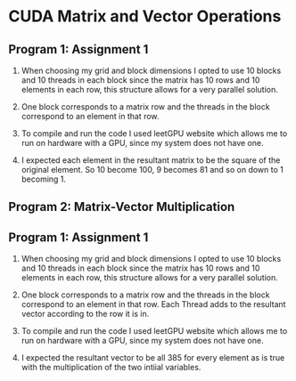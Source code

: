# CUDA Matrix and Vector Operations

## Program 1: Assignment 1

1. When choosing my grid and block dimensions I opted to use 10 blocks and 10 threads in each block since the matrix has 10 rows and 10 elements in each row, this structure allows for a very parallel solution.

2. One block corresponds to a matrix row and the threads in the block correspond to an element in that row.

3. To compile and run the code I used leetGPU website which allows me to run on hardware with a GPU, since my system does not have one.

4. I expected each element in the resultant matrix to be the square of the original element. So 10 become 100, 9 becomes 81 and so on down to 1 becoming 1.

## Program 2: Matrix-Vector Multiplication

## Program 1: Assignment 1

1. When choosing my grid and block dimensions I opted to use 10 blocks and 10 threads in each block since the matrix has 10 rows and 10 elements in each row, this structure allows for a very parallel solution.

2. One block corresponds to a matrix row and the threads in the block correspond to an element in that row. Each Thread adds to the resultant vector according to the row it is in.

3. To compile and run the code I used leetGPU website which allows me to run on hardware with a GPU, since my system does not have one.

4. I expected the resultant vector to be all 385 for every element as is true with the multiplication of the two intiial variables.
